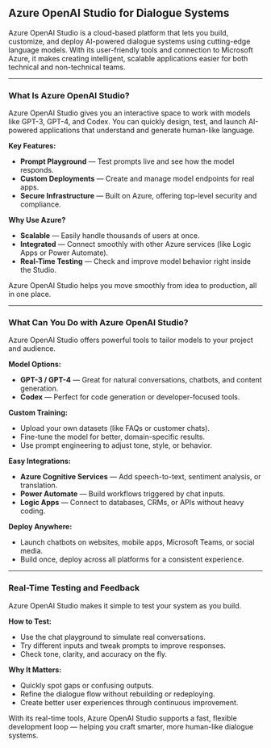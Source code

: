 ## Azure OpenAI Studio for Dialogue Systems

Azure OpenAI Studio is a cloud-based platform that lets you build, customize, and deploy AI-powered dialogue systems using cutting-edge language models. With its user-friendly tools and connection to Microsoft Azure, it makes creating intelligent, scalable applications easier for both technical and non-technical teams.

---

### What Is Azure OpenAI Studio?

Azure OpenAI Studio gives you an interactive space to work with models like GPT-3, GPT-4, and Codex. You can quickly design, test, and launch AI-powered applications that understand and generate human-like language.

**Key Features:**
- **Prompt Playground** — Test prompts live and see how the model responds.
- **Custom Deployments** — Create and manage model endpoints for real apps.
- **Secure Infrastructure** — Built on Azure, offering top-level security and compliance.

**Why Use Azure?**
- **Scalable** — Easily handle thousands of users at once.
- **Integrated** — Connect smoothly with other Azure services (like Logic Apps or Power Automate).
- **Real-Time Testing** — Check and improve model behavior right inside the Studio.

Azure OpenAI Studio helps you move smoothly from idea to production, all in one place.

---

### What Can You Do with Azure OpenAI Studio?

Azure OpenAI Studio offers powerful tools to tailor models to your project and audience.

**Model Options:**
- **GPT-3 / GPT-4** — Great for natural conversations, chatbots, and content generation.
- **Codex** — Perfect for code generation or developer-focused tools.

**Custom Training:**
- Upload your own datasets (like FAQs or customer chats).
- Fine-tune the model for better, domain-specific results.
- Use prompt engineering to adjust tone, style, or behavior.

**Easy Integrations:**
- **Azure Cognitive Services** — Add speech-to-text, sentiment analysis, or translation.
- **Power Automate** — Build workflows triggered by chat inputs.
- **Logic Apps** — Connect to databases, CRMs, or APIs without heavy coding.

**Deploy Anywhere:**
- Launch chatbots on websites, mobile apps, Microsoft Teams, or social media.
- Build once, deploy across all platforms for a consistent experience.

---

### Real-Time Testing and Feedback

Azure OpenAI Studio makes it simple to test your system as you build.

**How to Test:**
- Use the chat playground to simulate real conversations.
- Try different inputs and tweak prompts to improve responses.
- Check tone, clarity, and accuracy on the fly.

**Why It Matters:**
- Quickly spot gaps or confusing outputs.
- Refine the dialogue flow without rebuilding or redeploying.
- Create better user experiences through continuous improvement.

With its real-time tools, Azure OpenAI Studio supports a fast, flexible development loop — helping you craft smarter, more human-like dialogue systems.

